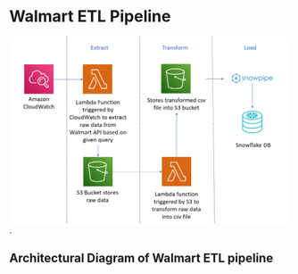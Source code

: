 # Walmart ETL Pipeline
![](https://github.com/vebg25/Walmart-ETL-Pipeline/blob/main/Walmart%20ETL%20pipeline.png).
## Architectural Diagram of Walmart ETL pipeline
